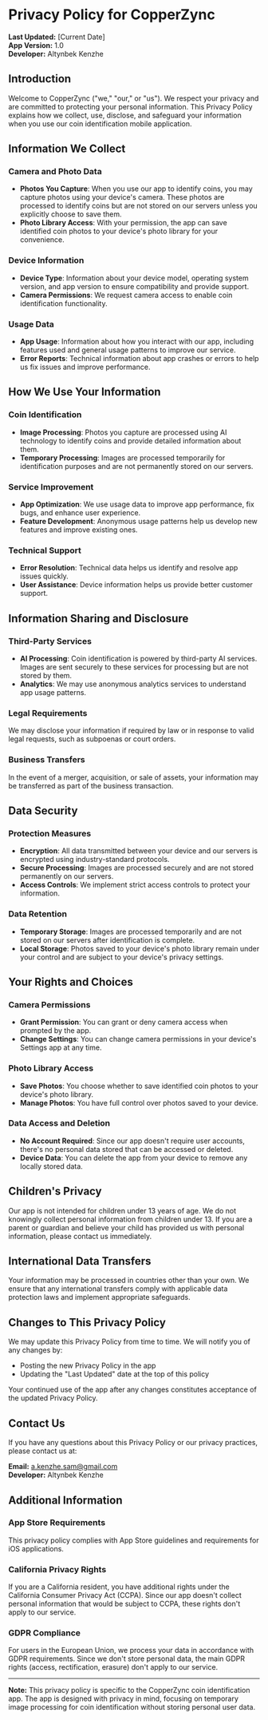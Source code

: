 # Privacy Policy for CopperZync

**Last Updated:** [Current Date]  
**App Version:** 1.0  
**Developer:** Altynbek Kenzhe

## Introduction

Welcome to CopperZync ("we," "our," or "us"). We respect your privacy and are committed to protecting your personal information. This Privacy Policy explains how we collect, use, disclose, and safeguard your information when you use our coin identification mobile application.

## Information We Collect

### Camera and Photo Data
- **Photos You Capture**: When you use our app to identify coins, you may capture photos using your device's camera. These photos are processed to identify coins but are not stored on our servers unless you explicitly choose to save them.
- **Photo Library Access**: With your permission, the app can save identified coin photos to your device's photo library for your convenience.

### Device Information
- **Device Type**: Information about your device model, operating system version, and app version to ensure compatibility and provide support.
- **Camera Permissions**: We request camera access to enable coin identification functionality.

### Usage Data
- **App Usage**: Information about how you interact with our app, including features used and general usage patterns to improve our service.
- **Error Reports**: Technical information about app crashes or errors to help us fix issues and improve performance.

## How We Use Your Information

### Coin Identification
- **Image Processing**: Photos you capture are processed using AI technology to identify coins and provide detailed information about them.
- **Temporary Processing**: Images are processed temporarily for identification purposes and are not permanently stored on our servers.

### Service Improvement
- **App Optimization**: We use usage data to improve app performance, fix bugs, and enhance user experience.
- **Feature Development**: Anonymous usage patterns help us develop new features and improve existing ones.

### Technical Support
- **Error Resolution**: Technical data helps us identify and resolve app issues quickly.
- **User Assistance**: Device information helps us provide better customer support.

## Information Sharing and Disclosure

### Third-Party Services
- **AI Processing**: Coin identification is powered by third-party AI services. Images are sent securely to these services for processing but are not stored by them.
- **Analytics**: We may use anonymous analytics services to understand app usage patterns.

### Legal Requirements
We may disclose your information if required by law or in response to valid legal requests, such as subpoenas or court orders.

### Business Transfers
In the event of a merger, acquisition, or sale of assets, your information may be transferred as part of the business transaction.

## Data Security

### Protection Measures
- **Encryption**: All data transmitted between your device and our servers is encrypted using industry-standard protocols.
- **Secure Processing**: Images are processed securely and are not stored permanently on our servers.
- **Access Controls**: We implement strict access controls to protect your information.

### Data Retention
- **Temporary Storage**: Images are processed temporarily and are not stored on our servers after identification is complete.
- **Local Storage**: Photos saved to your device's photo library remain under your control and are subject to your device's privacy settings.

## Your Rights and Choices

### Camera Permissions
- **Grant Permission**: You can grant or deny camera access when prompted by the app.
- **Change Settings**: You can change camera permissions in your device's Settings app at any time.

### Photo Library Access
- **Save Photos**: You choose whether to save identified coin photos to your device's photo library.
- **Manage Photos**: You have full control over photos saved to your device.

### Data Access and Deletion
- **No Account Required**: Since our app doesn't require user accounts, there's no personal data stored that can be accessed or deleted.
- **Device Data**: You can delete the app from your device to remove any locally stored data.

## Children's Privacy

Our app is not intended for children under 13 years of age. We do not knowingly collect personal information from children under 13. If you are a parent or guardian and believe your child has provided us with personal information, please contact us immediately.

## International Data Transfers

Your information may be processed in countries other than your own. We ensure that any international transfers comply with applicable data protection laws and implement appropriate safeguards.

## Changes to This Privacy Policy

We may update this Privacy Policy from time to time. We will notify you of any changes by:
- Posting the new Privacy Policy in the app
- Updating the "Last Updated" date at the top of this policy

Your continued use of the app after any changes constitutes acceptance of the updated Privacy Policy.

## Contact Us

If you have any questions about this Privacy Policy or our privacy practices, please contact us at:

**Email:** a.kenzhe.sam@gmail.com  
**Developer:** Altynbek Kenzhe

## Additional Information

### App Store Requirements
This privacy policy complies with App Store guidelines and requirements for iOS applications.

### California Privacy Rights
If you are a California resident, you have additional rights under the California Consumer Privacy Act (CCPA). Since our app doesn't collect personal information that would be subject to CCPA, these rights don't apply to our service.

### GDPR Compliance
For users in the European Union, we process your data in accordance with GDPR requirements. Since we don't store personal data, the main GDPR rights (access, rectification, erasure) don't apply to our service.

---

**Note:** This privacy policy is specific to the CopperZync coin identification app. The app is designed with privacy in mind, focusing on temporary image processing for coin identification without storing personal user data. 